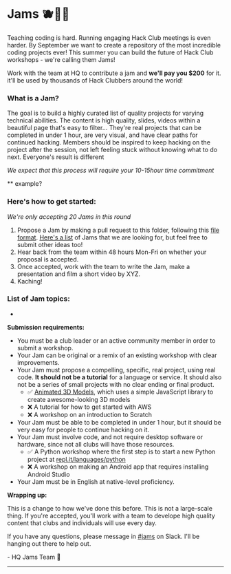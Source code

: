 # Jams 🫐🍓🍇
Teaching coding is hard. Running engaging Hack Club meetings is even harder. By September we want to create a repository of the most incredible coding projects ever! This summer you can build the future of Hack Club workshops - we're calling them Jams!

Work with the team at HQ to contribute a jam and **we'll pay you $200** for it. it'll be used by thousands of Hack Clubbers around the world!

### What is a Jam?

The goal is to build a highly curated list of quality projects for varying technical abilities. The content is high quality, slides, videos within a beautiful page that's easy to filter... They're real projects that can be completed in under 1 hour, are very visual, and have clear paths for continued hacking. Members should be inspired to keep hacking on the project after the session, not left feeling stuck without knowing what to do next. Everyone's result is different

*We expect that this process will require your 10-15hour time commitment*

** example?

### Here's how to get started:
*We're only accepting 20 Jams in this round*
1. Propose a Jam by making a pull request to this folder, following this [file format](/). [Here's a list](#List_of_Jam_topics) of Jams that we are looking for, but feel free to submit other ideas too!
3. Hear back from the team within 48 hours Mon-Fri on whether your proposal is accepted.
4. Once accepted, work with the team to write the Jam, make a presentation and film a short video by XYZ.
5. Kaching!

### List of Jam topics:
* 

**Submission requirements:**

- You must be a club leader or an active community member in order to submit a workshop.
- Your Jam can be original or a remix of an existing workshop with clear improvements.
- Your Jam must propose a compelling, specific, real project, using real code. **It should not be a tutorial** for a language or service. It should also not be a series of small projects with no clear ending or final product.
  - ✅ [Animated 3D Models](https://workshops.hackclub.com/3d_models_with_zdog/), which uses a simple JavaScript library to create awesome-looking 3D models
  - ❌ A tutorial for how to get started with AWS
  - ❌ A workshop on an introduction to Scratch
- Your Jam must be able to be completed in under 1 hour, but it should be very easy for people to continue hacking on it.
- Your Jam must involve code, and not require desktop software or hardware, since not all clubs will have those resources.
  - ✅ A Python workshop where the first step is to start a new Python project at [repl.it/languages/python](https://repl.it/languages/python)
  - ❌ A workshop on making an Android app that requires installing Android Studio
- Your Jam must be in English at native-level proficiency. 


**Wrapping up:**

This is a change to how we've done this before. This is not a large-scale thing. If you're accepted, you'll work with a team to develope high quality content that clubs and individuals will use every day.

If you have any questions, please message in [#jams]() on Slack. I'll be hanging out there to help out.

\- HQ Jams Team 💖

---
